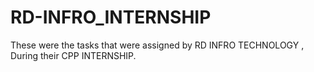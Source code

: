 # RD-INFRO_INTERNSHIP
These were the tasks that were assigned by RD INFRO TECHNOLOGY , During their CPP INTERNSHIP.
